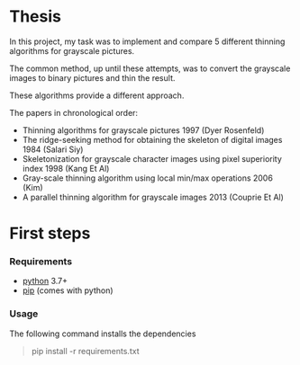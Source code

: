 # Thesis

In this project, my task was to implement and compare 5 different thinning algorithms for grayscale pictures.

The common method, up until these attempts, was to convert the grayscale images to binary pictures and thin the result.

These algorithms provide a different approach.

The papers in chronological order:
* Thinning algorithms for grayscale pictures 1997 (Dyer Rosenfeld)
* The ridge-seeking method for obtaining the skeleton of digital images 1984 (Salari Siy)
* Skeletonization for grayscale character images using pixel superiority index 1998 (Kang Et Al)
*  Gray-scale thinning algorithm using local min/max operations 2006 (Kim)
* A parallel thinning algorithm for grayscale images 2013 (Couprie Et Al)

# First steps

### Requirements
* [python](https://www.python.org/) 3.7+
* [pip](https://pypi.org/project/pip/) (comes with python)

### Usage
The following command installs the dependencies
> pip install -r requirements.txt
> 
<!--stackedit_data:
eyJoaXN0b3J5IjpbLTE1MTE3MjM0OV19
-->